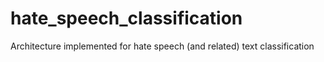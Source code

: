 # hate_speech_classification
Architecture implemented for hate speech (and related) text classification
